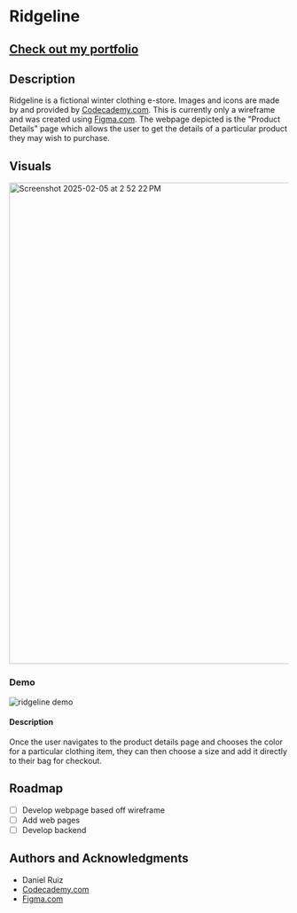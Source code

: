 # Ridgeline

## [Check out my portfolio](https://www.dannysportfolio.net/)

## Description
Ridgeline is a fictional winter clothing e-store. Images and icons are made by and provided by [Codecademy.com](https://www.codecademy.com/). This is currently only a wireframe and was created using [Figma.com](figma.com). The webpage depicted is the "Product Details" page which allows the user to get the details of a particular product they may wish to purchase.

## Visuals
<img width="868" alt="Screenshot 2025-02-05 at 2 52 22 PM" src="https://github.com/user-attachments/assets/c8689dc5-e530-4754-9c3f-df61c2ddc410" />

### Demo
![ridgeline demo](https://github.com/user-attachments/assets/d77bff7f-d85d-4a91-b039-ee493c05dcf5)

#### Description
Once the user navigates to the product details page and chooses the color for a particular clothing item, they can then choose a size and add it directly to their bag for checkout.

## Roadmap
- [ ] Develop webpage based off wireframe
- [ ] Add web pages
- [ ] Develop backend

## Authors and Acknowledgments
- Daniel Ruiz
- [Codecademy.com](https://www.codecademy.com/)
- [Figma.com](figma.com)

